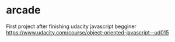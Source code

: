 # arcade

First project after finishing udacity javascript begginer
https://www.udacity.com/course/object-oriented-javascript--ud015
